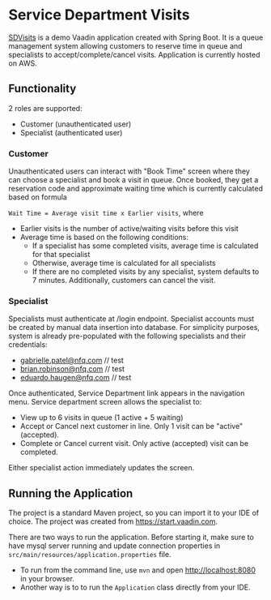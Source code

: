 # Service Department Visits

[SDVisits](http://sdvisits-env.eba-jrmb4a3m.eu-north-1.elasticbeanstalk.com/) is a demo Vaadin application created with Spring Boot. It is a queue management system allowing customers to reserve time in queue and specialists to accept/complete/cancel visits. Application is currently hosted on AWS.

## Functionality
2 roles are supported:
- Customer (unauthenticated user)
- Specialist (authenticated user)

### Customer
Unauthenticated users can interact with "Book Time" screen where they can choose a specialist and book a visit in queue. Once booked, they get a reservation code and approximate waiting time which is currently calculated based on formula

`Wait Time = Average visit time x Earlier visits`, where
 - Earlier visits is the number of active/waiting visits before this visit
 - Average time is based on the following conditions:
   - If a specialist has some completed visits, average time is calculated for that specialist
   - Otherwise, average time is calculated for all specialists
   - If there are no completed visits by any specialist, system defaults to 7 minutes.
Additionally, customers can cancel the visit.

### Specialist
Specialists must authenticate at /login endpoint. Specialist accounts must be created by manual data insertion into database. For simplicity purposes, system is already pre-populated with the following specialists and their credentials:
- gabrielle.patel@nfq.com // test
- brian.robinson@nfq.com // test
- eduardo.haugen@nfq.com // test

Once authenticated, Service Department link appears in the navigation menu. Service department screen allows the specialist to:
- View up to 6 visits in queue (1 active + 5 waiting)
- Accept or Cancel next customer in line. Only 1 visit can be "active" (accepted).
- Complete or Cancel current visit. Only active (accepted) visit can be completed.

Either specialist action immediately updates the screen.


## Running the Application
The project is a standard Maven project, so you can import it to your IDE of choice. The project was created from https://start.vaadin.com.

There are two ways to run the application. Before starting it, make sure to have mysql server running and update connection properties in `src/main/resources/application.properties` file.
 - To run from the command line, use `mvn` and open [http://localhost:8080](http://localhost:8080) in your browser.
 - Another way is to to run the `Application` class directly from your IDE.
 
